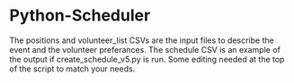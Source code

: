 # Python-Scheduler

The positions and volunteer_list CSVs are the input files to describe the event and the volunteer preferances. The schedule CSV is an example of the output if create_schedule_v5.py is run. Some editing needed at the top of the script to match your needs.
